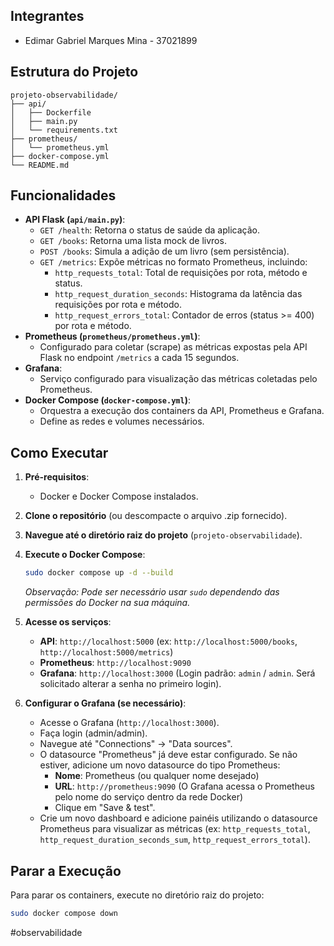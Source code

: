 
## Integrantes

- Edimar Gabriel Marques Mina - 37021899

## Estrutura do Projeto

```
projeto-observabilidade/
├── api/
│   ├── Dockerfile
│   ├── main.py
│   └── requirements.txt
├── prometheus/
│   └── prometheus.yml
├── docker-compose.yml
└── README.md
```

## Funcionalidades

- **API Flask (`api/main.py`)**:
    - `GET /health`: Retorna o status de saúde da aplicação.
    - `GET /books`: Retorna uma lista mock de livros.
    - `POST /books`: Simula a adição de um livro (sem persistência).
    - `GET /metrics`: Expõe métricas no formato Prometheus, incluindo:
        - `http_requests_total`: Total de requisições por rota, método e status.
        - `http_request_duration_seconds`: Histograma da latência das requisições por rota e método.
        - `http_request_errors_total`: Contador de erros (status >= 400) por rota e método.
- **Prometheus (`prometheus/prometheus.yml`)**:
    - Configurado para coletar (scrape) as métricas expostas pela API Flask no endpoint `/metrics` a cada 15 segundos.
- **Grafana**:
    - Serviço configurado para visualização das métricas coletadas pelo Prometheus.
- **Docker Compose (`docker-compose.yml`)**:
    - Orquestra a execução dos containers da API, Prometheus e Grafana.
    - Define as redes e volumes necessários.

## Como Executar

1.  **Pré-requisitos**:
    - Docker e Docker Compose instalados.
2.  **Clone o repositório** (ou descompacte o arquivo .zip fornecido).
3.  **Navegue até o diretório raiz do projeto** (`projeto-observabilidade`).
4.  **Execute o Docker Compose**:
    ```bash
    sudo docker compose up -d --build
    ```
    *Observação: Pode ser necessário usar `sudo` dependendo das permissões do Docker na sua máquina.*

5.  **Acesse os serviços**:
    - **API**: `http://localhost:5000` (ex: `http://localhost:5000/books`, `http://localhost:5000/metrics`)
    - **Prometheus**: `http://localhost:9090`
    - **Grafana**: `http://localhost:3000` (Login padrão: `admin` / `admin`. Será solicitado alterar a senha no primeiro login).

6.  **Configurar o Grafana (se necessário)**:
    - Acesse o Grafana (`http://localhost:3000`).
    - Faça login (admin/admin).
    - Navegue até "Connections" -> "Data sources".
    - O datasource "Prometheus" já deve estar configurado. Se não estiver, adicione um novo datasource do tipo Prometheus:
        - **Nome**: Prometheus (ou qualquer nome desejado)
        - **URL**: `http://prometheus:9090` (O Grafana acessa o Prometheus pelo nome do serviço dentro da rede Docker)
        - Clique em "Save & test".
    - Crie um novo dashboard e adicione painéis utilizando o datasource Prometheus para visualizar as métricas (ex: `http_requests_total`, `http_request_duration_seconds_sum`, `http_request_errors_total`).

## Parar a Execução

Para parar os containers, execute no diretório raiz do projeto:

```bash
sudo docker compose down
```

# o b s e r v a b i l i d a d e 
 
 